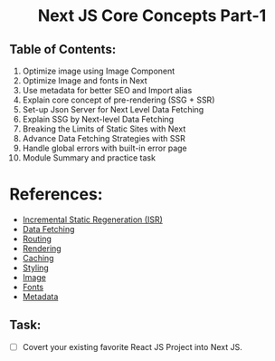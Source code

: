 <h1 align='center'>Next JS Core Concepts Part-1</h1>

## Table of Contents:

1. Optimize image using Image Component
2. Optimize Image and fonts in Next
3. Use metadata for better SEO and Import alias
4. Explain core concept of pre-rendering (SSG + SSR)
5. Set-up Json Server for Next Level Data Fetching
6. Explain SSG by Next-level Data Fetching
7. Breaking the Limits of Static Sites with Next
8. Advance Data Fetching Strategies with SSR
9. Handle global errors with built-in error page
10. Module Summary and practice task

# References:

- [Incremental Static Regeneration (ISR)](https://nextjs.org/docs/app/building-your-application/data-fetching/incremental-static-regeneration)
- [Data Fetching](https://nextjs.org/docs/app/building-your-application/data-fetching)
- [Routing](https://nextjs.org/docs/app/building-your-application/routing)
- [Rendering](https://nextjs.org/docs/app/building-your-application/rendering)
- [Caching](https://nextjs.org/docs/app/building-your-application/caching)
- [Styling](https://nextjs.org/docs/app/building-your-application/stylings)
- [Image](https://nextjs.org/docs/app/building-your-application/optimizing/images)
- [Fonts](https://nextjs.org/docs/app/building-your-application/optimizing/fonts)
- [Metadata](https://nextjs.org/docs/app/building-your-application/optimizing/metadata)

## Task:

- [ ] Covert your existing favorite React JS Project into Next JS.
